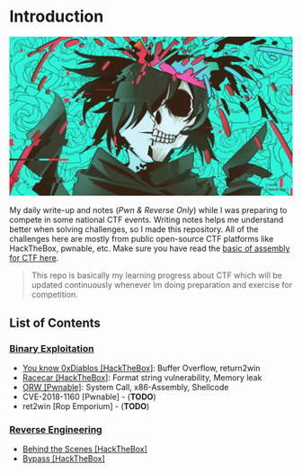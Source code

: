 # Introduction
![alt](/img/background2.jpg)

My daily write-up and notes (*Pwn & Reverse Only*) while I was preparing to compete in some national CTF events. Writing notes helps me understand better when solving challenges, so I made this repository. All of the challenges here are mostly from public open-source CTF platforms like HackTheBox, pwnable, etc. Make sure you have read the [basic of assembly for CTF here](https://github.com/W-zrd/Learn-Low-Level-Assembly).

> This repo is basically my learning progress about CTF which will be updated continuously whenever Im doing preparation and exercise for competition.

## List of Contents
### [**Binary Exploitation**](/binary-exploitation/README.md)
- [You know 0xDiablos [HackTheBox]](/binary-exploitation/README.md#you-know-0xdiablos): Buffer Overflow, return2win
- [Racecar [HackTheBox]](/binary-exploitation/README.md#racecar): Format string vulnerability, Memory leak
- [ORW [Pwnable]](/binary-exploitation/README.md#orw): System Call, x86-Assembly, Shellcode
- CVE-2018-1160 [Pwnable] - (**TODO**)
- ret2win [Rop Emporium] - (**TODO**)

### [**Reverse Engineering**](/reverse-engineering/README.md)
- [Behind the Scenes [HackTheBox]](/reverse-engineering/)
- [Bypass [HackTheBox]](/reverse-engineering/)